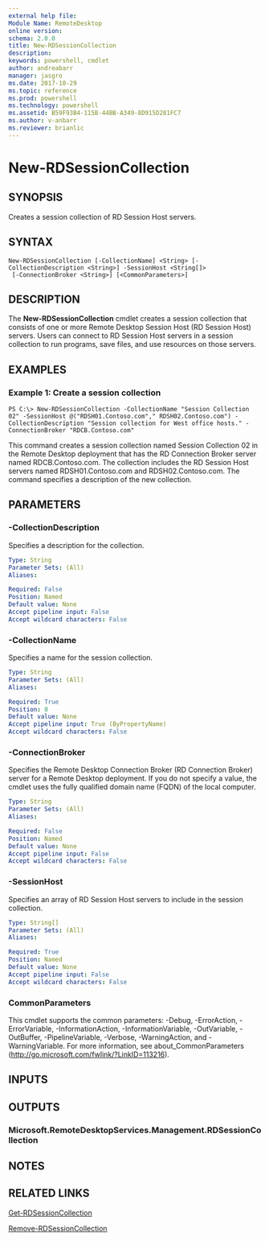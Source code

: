 ```yaml
---
external help file: 
Module Name: RemoteDesktop
online version: 
schema: 2.0.0
title: New-RDSessionCollection
description: 
keywords: powershell, cmdlet
author: andreabarr
manager: jasgro
ms.date: 2017-10-29
ms.topic: reference
ms.prod: powershell
ms.technology: powershell
ms.assetid: B59F93B4-115B-44BB-A349-8D915D281FC7
ms.author: v-anbarr
ms.reviewer: brianlic
---
```


# New-RDSessionCollection

## SYNOPSIS
Creates a session collection of RD Session Host servers.

## SYNTAX

```
New-RDSessionCollection [-CollectionName] <String> [-CollectionDescription <String>] -SessionHost <String[]>
 [-ConnectionBroker <String>] [<CommonParameters>]
```

## DESCRIPTION
The **New-RDSessionCollection** cmdlet creates a session collection that consists of one or more Remote Desktop Session Host (RD Session Host) servers.
Users can connect to RD Session Host servers in a session collection to run programs, save files, and use resources on those servers.

## EXAMPLES

### Example 1: Create a session collection
```
PS C:\> New-RDSessionCollection -CollectionName "Session Collection 02" -SessionHost @("RDSH01.Contoso.com"," RDSH02.Contoso.com") -CollectionDescription "Session collection for West office hosts." -ConnectionBroker "RDCB.Contoso.com"
```

This command creates a session collection named Session Collection 02 in the Remote Desktop deployment that has the RD Connection Broker server named RDCB.Contoso.com.
The collection includes the RD Session Host servers named RDSH01.Contoso.com and RDSH02.Contoso.com.
The command specifies a description of the new collection.

## PARAMETERS

### -CollectionDescription
Specifies a description for the collection.

```yaml
Type: String
Parameter Sets: (All)
Aliases: 

Required: False
Position: Named
Default value: None
Accept pipeline input: False
Accept wildcard characters: False
```

### -CollectionName
Specifies a name for the session collection.

```yaml
Type: String
Parameter Sets: (All)
Aliases: 

Required: True
Position: 0
Default value: None
Accept pipeline input: True (ByPropertyName)
Accept wildcard characters: False
```

### -ConnectionBroker
Specifies the Remote Desktop Connection Broker (RD Connection Broker) server for a Remote Desktop deployment.
If you do not specify a value, the cmdlet uses the fully qualified domain name (FQDN) of the local computer.

```yaml
Type: String
Parameter Sets: (All)
Aliases: 

Required: False
Position: Named
Default value: None
Accept pipeline input: False
Accept wildcard characters: False
```

### -SessionHost
Specifies an array of RD Session Host servers to include in the session collection.

```yaml
Type: String[]
Parameter Sets: (All)
Aliases: 

Required: True
Position: Named
Default value: None
Accept pipeline input: False
Accept wildcard characters: False
```

### CommonParameters
This cmdlet supports the common parameters: -Debug, -ErrorAction, -ErrorVariable, -InformationAction, -InformationVariable, -OutVariable, -OutBuffer, -PipelineVariable, -Verbose, -WarningAction, and -WarningVariable. For more information, see about_CommonParameters (http://go.microsoft.com/fwlink/?LinkID=113216).

## INPUTS

## OUTPUTS

### Microsoft.RemoteDesktopServices.Management.RDSessionCollection

## NOTES

## RELATED LINKS

[Get-RDSessionCollection](./Get-RDSessionCollection.md)

[Remove-RDSessionCollection](./Remove-RDSessionCollection.md)

